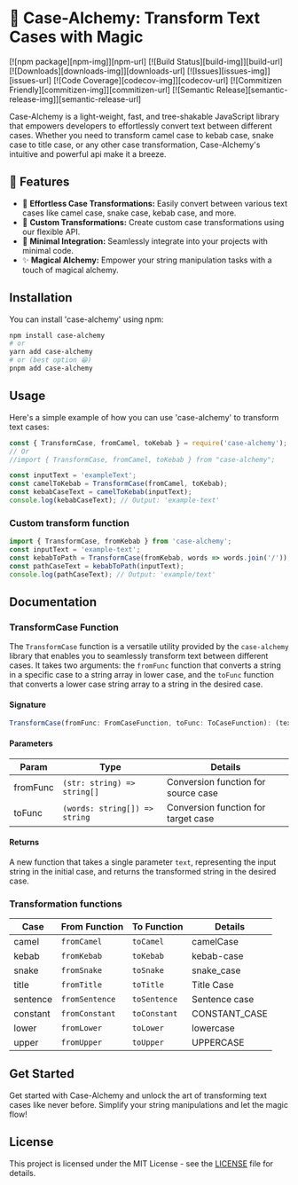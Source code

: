 # 🔮 Case-Alchemy: Transform Text Cases with Magic

[![npm package][npm-img]][npm-url]
[![Build Status][build-img]][build-url]
[![Downloads][downloads-img]][downloads-url]
[![Issues][issues-img]][issues-url]
[![Code Coverage][codecov-img]][codecov-url]
[![Commitizen Friendly][commitizen-img]][commitizen-url]
[![Semantic Release][semantic-release-img]][semantic-release-url]

Case-Alchemy is a light-weight, fast, and tree-shakable JavaScript library that empowers developers to effortlessly convert text between different cases. Whether you need to transform camel case to kebab case, snake case to title case, or any other case transformation, Case-Alchemy's intuitive and powerful api make it a breeze.

## 🌟 Features

- 🔮 **Effortless Case Transformations:** Easily convert between various text cases like camel case, snake case, kebab case, and more.
- 🔧 **Custom Transformations:** Create custom case transformations using our flexible API.
- 🚀 **Minimal Integration:** Seamlessly integrate into your projects with minimal code.
- ✨ **Magical Alchemy:** Empower your string manipulation tasks with a touch of magical alchemy.

## Installation

You can install 'case-alchemy' using npm:

```bash
npm install case-alchemy
# or
yarn add case-alchemy
# or (best option 😁)
pnpm add case-alchemy
```

## Usage

Here's a simple example of how you can use 'case-alchemy' to transform text cases:

```js
const { TransformCase, fromCamel, toKebab } = require('case-alchemy');
// Or
//import { TransformCase, fromCamel, toKebab } from "case-alchemy";

const inputText = 'exampleText';
const camelToKebab = TransformCase(fromCamel, toKebab);
const kebabCaseText = camelToKebab(inputText);
console.log(kebabCaseText); // Output: 'example-text'
```

### Custom transform function

```js
import { TransformCase, fromKebab } from 'case-alchemy';
const inputText = 'example-text';
const kebabToPath = TransformCase(fromKebab, words => words.join('/'));
const pathCaseText = kebabToPath(inputText);
console.log(pathCaseText); // Output: 'example/text'
```

## Documentation

### TransformCase Function

The `TransformCase` function is a versatile utility provided by the `case-alchemy` library that enables you to seamlessly transform text between different cases. It takes two arguments: the `fromFunc` function that converts a string in a specific case to a string array in lower case, and the `toFunc` function that converts a lower case string array to a string in the desired case.

#### Signature

```ts
TransformCase(fromFunc: FromCaseFunction, toFunc: ToCaseFunction): (text: string) => string;
```

#### Parameters

| Param    | Type                          | Details                             |
| -------- | ----------------------------- | ----------------------------------- |
| fromFunc | `(str: string) => string[]`   | Conversion function for source case |
| toFunc   | `(words: string[]) => string` | Conversion function for target case |

#### Returns

A new function that takes a single parameter `text`, representing the input string in the initial case, and returns the transformed string in the desired case.

### Transformation functions

| Case     | From Function  | To Function  | Details       |
| -------- | -------------- | ------------ | ------------- |
| camel    | `fromCamel`    | `toCamel`    | camelCase     |
| kebab    | `fromKebab`    | `toKebab`    | kebab-case    |
| snake    | `fromSnake`    | `toSnake`    | snake_case    |
| title    | `fromTitle`    | `toTitle`    | Title Case    |
| sentence | `fromSentence` | `toSentence` | Sentence case |
| constant | `fromConstant` | `toConstant` | CONSTANT_CASE |
| lower    | `fromLower`    | `toLower`    | lowercase     |
| upper    | `fromUpper`    | `toUpper`    | UPPERCASE     |

## Get Started

Get started with Case-Alchemy and unlock the art of transforming text cases like never before. Simplify your string manipulations and let the magic flow!

## License

This project is licensed under the MIT License - see the [LICENSE](./LICENSE) file for details.
